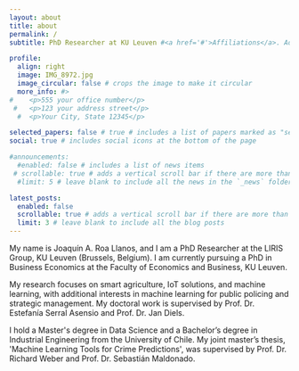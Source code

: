 ```yaml
---
layout: about
title: about
permalink: /
subtitle: PhD Researcher at KU Leuven #<a href='#'>Affiliations</a>. Address. Contacts. Motto. Etc.

profile:
  align: right
  image: IMG_8972.jpg
  image_circular: false # crops the image to make it circular
  more_info: #>
#    <p>555 your office number</p>
 #   <p>123 your address street</p>
  #  <p>Your City, State 12345</p>

selected_papers: false # true # includes a list of papers marked as "selected={true}"
social: true # includes social icons at the bottom of the page

#announcements:
  #enabled: false # includes a list of news items
 # scrollable: true # adds a vertical scroll bar if there are more than 3 news items
  #limit: 5 # leave blank to include all the news in the `_news` folder

latest_posts:
  enabled: false
  scrollable: true # adds a vertical scroll bar if there are more than 3 new posts items
  limit: 3 # leave blank to include all the blog posts
---
```


My name is Joaquín A. Roa Llanos, and I am a PhD Researcher at the LIRIS Group, KU Leuven (Brussels, Belgium). I am currently pursuing a PhD in Business Economics at the Faculty of Economics and Business, KU Leuven.

My research focuses on smart agriculture, IoT solutions, and machine learning, with additional interests in machine learning for public policing and strategic management. My doctoral work is supervised by Prof. Dr. Estefanía Serral Asensio and Prof. Dr. Jan Diels.

I hold a Master's degree in Data Science and a Bachelor’s degree in Industrial Engineering from the University of Chile. My joint master’s thesis, 'Machine Learning Tools for Crime Predictions', was supervised by Prof. Dr. Richard Weber and Prof. Dr. Sebastián Maldonado.


<!-- Put your address / P.O. box / other info right below your picture. You can also disable any of these elements by editing `profile` property of the YAML header of your `_pages/about.md`. Edit `_bibliography/papers.bib` and Jekyll will render your [publications page](/al-folio/publications/) automatically. -->

<!-- Link to your social media connections, too. This theme is set up to use [Font Awesome icons](https://fontawesome.com/) and [Academicons](https://jpswalsh.github.io/academicons/), like the ones below. Add your Facebook, Twitter, LinkedIn, Google Scholar, or just disable all of them. -->

